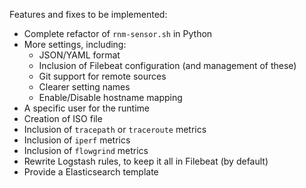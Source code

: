 Features and fixes to be implemented:
* Complete refactor of `rnm-sensor.sh` in Python
* More settings, including:
  * JSON/YAML format
  * Inclusion of Filebeat configuration (and management of these)
  * Git support for remote sources
  * Clearer setting names
  * Enable/Disable hostname mapping
* A specific user for the runtime
* Creation of ISO file
* Inclusion of `tracepath` or `traceroute` metrics
* Inclusion of `iperf` metrics
* Inclusion of `flowgrind` metrics
* Rewrite Logstash rules, to keep it all in Filebeat (by default)
* Provide a Elasticsearch template

